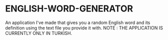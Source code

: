 # ENGLISH-WORD-GENERATOR
An application I've made that gives you a random English word and its definition using the text file you provide it with. 
NOTE : THE APPLICATION IS CURRENTLY ONLY IN TURKISH.
